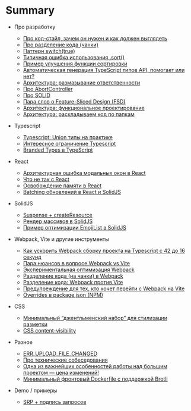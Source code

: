 # Summary

* Про разработку
  * [Про код-стайл, зачем он нужен и как должен выглядеть](./development/2024-01-17.md)
  * [Про разделение кода (чанки)](./development/2024-01-25.md)
  * [Паттерн switch(true)](./development/2024-01-27.md)
  * [Типичная ошибка использования .sort()](./development/2024-02-02.md)
  * [Пример улучшения функции сортировки](./development/2024-02-05.md)
  * [Автоматическая генерация TypeScript типов API, помогает или нет?](./development/2024-02-26.md)
  * [Архитектура: размазывание ответственности](./development/2025-01-15.md)
  * [Про AbortController](./development/2025-01-17.md)
  * [Про SOLID](./development/2025-01-25.md)
  * [Пара слов о Feature-Sliced Design (FSD)](./development/2025-01-31.md)
  * [Архитектура: функциональное проектирование](./development/2025-02-10.md)
  * [Архитектура: раскладываем код по папкам](./development/2025-02-13.md)

* Typescript
  * [Typescript: Union типы на практике](./typescript/2024-01-19.md)
  * [Интересное ограничение Typescript](./typescript/2025-02-08.md)
  * [Branded Types в TypeScript](./typescript/2025-02-22.md)

* React
  * [Архитектурная ошибка модальных окон в React](./react/2024-01-26.md)
  * [Что не так с React](./react/2025-01-14.md)
  * [Освобождение памяти в React](./react/2025-01-27.md)
  * [Batching обновлений в React и SolidJS](./react/2025-01-28.md)

* SolidJS
  * [Suspense + createResource](./solid/2025-01-12.md)
  * [Рендер массивов в SolidJS](./solid/2025-01-20.md)
  * [Пример оптимизации EmojiList в SolidJS](./solid/2025-03-15.md)

* Webpack, Vite и другие инструменты
  * [Как ускорить Webpack сборку проекта на Typescript с 42 до 16 секунд](./tools/2024-01-02.md)
  * [Пара нюансов в вопросе Webpack vs Vite](./tools/2024-01-11.md)
  * [Экспериментальная оптимизация Webpack](./tools/2024-01-12.md)
  * [Разделение кода (на чанки) в Webpack](./tools/2024-02-06.md)
  * [Разделение кода: Webpack против Vite](./tools/2024-02-07.md)
  * [Предупреждение для тех, кто хочет перейти с Webpack на Vite](./tools/2025-01-07.md)
  * [Overrides в package.json (NPM)](./tools/2025-02-18.md)

* CSS
  * [Минимальный “джентльменский набор” для стилизации разметки](./css/2025-03-06.md)
  * [CSS content-visibility](./css/2025-03-09.md)

* Разное
  * [ERR_UPLOAD_FILE_CHANGED](./other/2024-08-02.md)
  * [Про технические собеседования](./other/2024-08-03.md)
  * [Одна из важнейших особенностей работы над большим проектом — цена изменений!](./other/2025-02-16.md)
  * [Минимальный фронтовый Dockerfile с поддержкой Brotli](./other/2025-02-25.md)

* Demo / примеры
  * [SRP + подпись запросов](./demo/2024-07-06.md)
